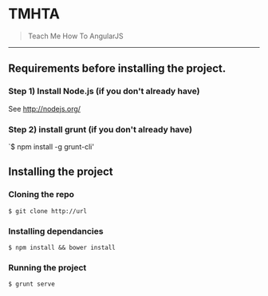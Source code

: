 TMHTA
=====

> Teach Me How To AngularJS

---

## Requirements before installing the project.
### Step 1) Install Node.js (if you don't already have)

See http://nodejs.org/

### Step 2) install grunt (if you don't already have)
`$ npm install -g grunt-cli'

## Installing the project
### Cloning the repo
`$ git clone http://url`

### Installing dependancies
`$ npm install && bower install`

### Running the project
`$ grunt serve`

